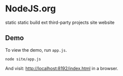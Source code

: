 # NodeJS.org #

static     static build
ext        third-party projects
site       website

## Demo ##

To view the demo, run `app.js`.

    node site/app.js

And visit: [http://localhost:8192/index.html](http://localhost:8192/index.html)
in a browser.

